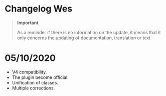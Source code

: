 # Changelog Wes

>**Important**
>
>As a reminder if there is no information on the update, it means that it only concerns the updating of documentation, translation or text

# 05/10/2020

- V4 compatibility.
- The plugin become official.
- Unification of classes.
- Multiple corrections.
